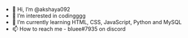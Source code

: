 - 👋 Hi, I’m @akshaya092
- 👀 I’m interested in codingggg
- 🌱 I’m currently learning HTML, CSS, JavaScript, Python and MySQL
- 📫 How to reach me - bluee#7935 on discord

<!---
akshaya092/akshaya092 is a ✨ special ✨ repository because its `README.md` (this file) appears on your GitHub profile.
You can click the Preview link to take a look at your changes.
--->
